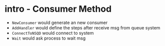 # intro - Consumer Method
- `NewConsumer` would generate an new consumer
- `AddHandler` would define the steps after receive msg from queue system
- `ConnectToNSQD` would connect to system
- `Wait` would ask process to wait msg
